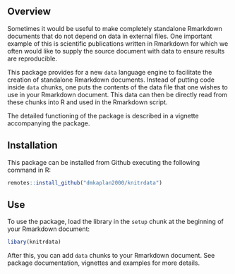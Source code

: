## Overview

Sometimes it would be useful to make completely standalone Rmarkdown documents that do not depend on data in external files. One important example of this is scientific publications written in Rmarkdown for which we often would like to supply the source document with data to ensure results are reproducible.

This package provides for a new `data` language engine to facilitate the creation of standalone Rmarkdown documents. Instead of putting code inside `data` chunks, one puts the contents of the data file that one wishes to use in your Rmarkdown document. This data can then be directly read from these chunks into R and used in the Rmarkdown script.

The detailed functioning of the package is described in a vignette accompanying the package.

## Installation

This package can be installed from Github executing the
following command in R:

```r
remotes::install_github("dmkaplan2000/knitrdata")
```

## Use

To use the package, load the library in the `setup` chunk
at the beginning of your Rmarkdown document:

```r
libary(knitrdata)
```

After this, you can add `data` chunks to your Rmarkdown document. See
package documentation, vignettes and examples for more details.
